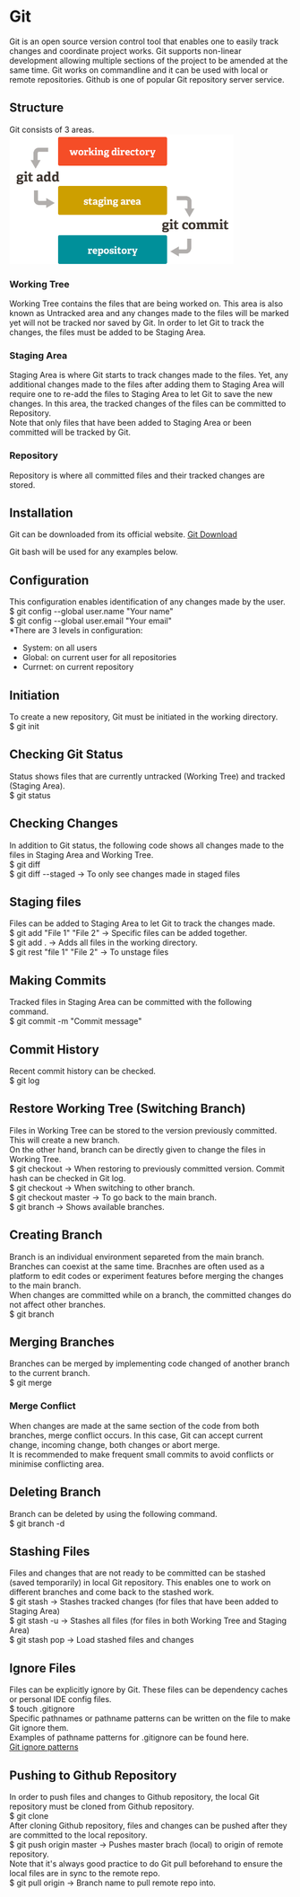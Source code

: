 # Git
Git is an open source version control tool that enables one to easily track changes and coordinate project works. 
Git supports non-linear development allowing multiple sections of the project to be amended at the same time.
Git works on commandline and it can be used with local or remote repositories. Github is one of popular Git repository server service. 

## Structure
Git consists of 3 areas. <br>
<img src="https://github.com/TravisH0301/learning/blob/master/images/git_structure.png" width="400">

### Working Tree
Working Tree contains the files that are being worked on. This area is also known as Untracked area and 
any changes made to the files will be marked yet will not be tracked nor saved by Git. 
In order to let Git to track the changes, the files must be added to be Staging Area.

### Staging Area
Staging Area is where Git starts to track changes made to the files. Yet, any additional changes
made to the files after adding them to Staging Area will require one to re-add the files to Staging Area
to let Git to save the new changes. In this area, the tracked changes of the files can be committed to 
Repository. <br>
Note that only files that have been added to Staging Area or been committed will be tracked by Git. 

### Repository
Repository is where all committed files and their tracked changes are stored. 

## Installation
Git can be downloaded from its official website. 
[Git Download](https://git-scm.com/downloads)

Git bash will be used for any examples below. 

## Configuration
This configuration enables identification of any changes made by the user. <br>
$ git config --global user.name "Your name" <br>
$ git config --global user.email "Your email"<br>
*There are 3 levels in configuration:
- System: on all users
- Global: on current user for all repositories
- Currnet: on current repository

## Initiation
To create a new repository, Git must be initiated in the working directory. <br>
$ git init

## Checking Git Status
Status shows files that are currently untracked (Working Tree) and tracked (Staging Area). <br>
$ git status

## Checking Changes
In addition to Git status, the following code shows all changes made to the files in Staging Area and Working Tree. <br>
$ git diff <br>
$ git diff --staged -> To only see changes made in staged files

## Staging files
Files can be added to Staging Area to let Git to track the changes made. <br>
$ git add "File 1" "File 2" -> Specific files can be added together. <br>
$ git add . -> Adds all files in the working directory. <br>
$ git rest "file 1" "File 2" -> To unstage files

## Making Commits
Tracked files in Staging Area can be committed with the following command. <br>
$ git commit -m "Commit message"

## Commit History
Recent commit history can be checked. <br>
$ git log

## Restore Working Tree (Switching Branch)
Files in Working Tree can be stored to the version previously committed. This will create a new branch. <br>
On the other hand, branch can be directly given to change the files in Working Tree. <br>
$ git checkout <Commit hash> -> When restoring to previously committed version. Commit hash can be checked in Git log. <br>
$ git checkout <Branch name> -> When switching to other branch. <br>
$ git checkout master -> To go back to the main branch. <br>
$ git branch -> Shows available branches.

## Creating Branch
Branch is an individual environment separeted from the main branch. Branches can coexist at the same time.
Bracnhes are often used as a platform to edit codes or experiment features before merging the changes to the main branch. <br>
When changes are committed while on a branch, the committed changes do not affect other branches. <br>
$ git branch <Branch name>

## Merging Branches
Branches can be merged by implementing code changed of another branch to the current branch. <br>
$ git merge <Branch name>

### Merge Conflict
When changes are made at the same section of the code from both branches, merge conflict occurs. In this case, Git
can accept current change, incoming change, both changes or abort merge. <br>
It is recommended to make frequent small commits to avoid conflicts or minimise conflicting area.

## Deleting Branch
Branch can be deleted by using the following command. <br>
$ git branch -d <Branch name>

## Stashing Files
Files and changes that are not ready to be committed can be stashed (saved temporarily) in local Git repository. 
This enables one to work on different branches and come back to the stashed work. <br>
$ git stash -> Stashes tracked changes (for files that have been added to Staging Area) <br>
$ git stash -u -> Stashes all files (for files in both Working Tree and Staging Area) <br>
$ git stash pop -> Load stashed files and changes

## Ignore Files
Files can be explicitly ignore by Git. These files can be dependency caches or personal IDE config files. <br>
$ touch .gitignore <br>
Specific pathnames or pathname patterns can be written on the file to make Git ignore them. <br>
Examples of pathname patterns for .gitignore can be found here. <br>
[Git ignore patterns](https://www.atlassian.com/git/tutorials/saving-changes/gitignore)

## Pushing to Github Repository 
In order to push files and changes to Github repository, the local Git repository must be cloned from Github repository. <br>
$ git clone <Github repo address> <br>
After cloning Github repository, files and changes can be pushed after they are committed to the local repository. <br>
$ git push origin master -> Pushes master brach (local) to origin of remote repository. <br>
Note that it's always good practice to do Git pull beforehand to ensure the local files are in sync to the remote repo. <br>
$ git pull origin <Branch name> -> Branch name to pull remote repo into.


